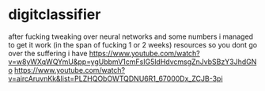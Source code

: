 # digitclassifier
after fucking tweaking over neural networks and some numbers i managed to get it work (in the span of fucking 1 or 2 weeks)
resources so you dont go over the suffering i have
https://www.youtube.com/watch?v=w8yWXqWQYmU&pp=ygUbbmV1cmFsIG5ldHdvcmsgZnJvbSBzY3JhdGNo
https://www.youtube.com/watch?v=aircAruvnKk&list=PLZHQObOWTQDNU6R1_67000Dx_ZCJB-3pi
